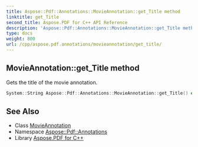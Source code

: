 ```yaml
---
title: Aspose::Pdf::Annotations::MovieAnnotation::get_Title method
linktitle: get_Title
second_title: Aspose.PDF for C++ API Reference
description: 'Aspose::Pdf::Annotations::MovieAnnotation::get_Title method. Gets the title of the movie annotation in C++.'
type: docs
weight: 800
url: /cpp/aspose.pdf.annotations/movieannotation/get_title/
---
```

## MovieAnnotation::get_Title method


Gets the title of the movie annotation.

```cpp
System::String Aspose::Pdf::Annotations::MovieAnnotation::get_Title() override
```

## See Also

* Class [MovieAnnotation](../)
* Namespace [Aspose::Pdf::Annotations](../../)
* Library [Aspose.PDF for C++](../../../)

